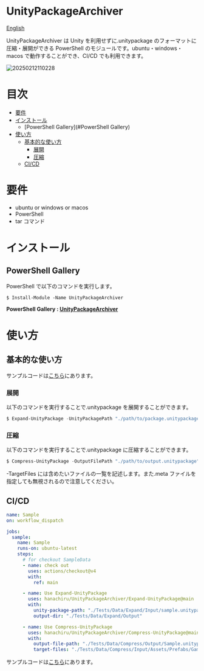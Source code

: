 # UnityPackageArchiver

[English](README.md)

UnityPackageArchiver は Unity を利用せずに.unitypackage のフォーマットに圧縮・展開ができる PowerShell のモジュールです。ubuntu・windows・macos で動作することができ、CI/CD でも利用できます。

![20250212110228](https://github.com/user-attachments/assets/17b461ff-f43b-48a0-8f91-53378516840d)

# 目次

- [要件](#要件)
- [インストール](#インストール)
  - [PowerShell Gallery](#PowerShell Gallery)
- [使い方](#使い方)
  - [基本的な使い方](#基本的な使い方)
    - [展開](#展開)
    - [圧縮](#圧縮)
  - [CI/CD](#CI/CD)

# 要件

- ubuntu or windows or macos
- PowerShell
- tar コマンド

# インストール

## PowerShell Gallery

PowerShell で以下のコマンドを実行します。

```shell
$ Install-Module -Name UnityPackageArchiver
```

**PowerShell Gallery : [UnityPackageArchiver](https://www.powershellgallery.com/packages/UnityPackageArchiver)**

# 使い方

## 基本的な使い方

サンプルコードは[こちら](.github/workflows/sample.yml)にあります。

### 展開

以下のコマンドを実行することで.unitypackage を展開することができます。

```powershell
$ Expand-UnityPackage -UnityPackagePath "./path/to/package.unitypackage" -OutputDir "./output/directory"
```

### 圧縮

以下のコマンドを実行することで.unitypackage に圧縮することができます。

```powershell
$ Compress-UnityPackage -OutputFilePath "./path/to/output.unitypackage" -TargetFiles "./path/to/Assets/MyAsset.prefab", "./path/to/Assets/MyScript.cs"
```

-TargetFiles には含めたいファイルの一覧を記述します。また.meta ファイルを指定しても無視されるので注意してください。

## CI/CD

```yaml
name: Sample
on: workflow_dispatch

jobs:
  sample:
    name: Sample
    runs-on: ubuntu-latest
    steps:
      # for checkout SampleData
      - name: check out
        uses: actions/checkout@v4
        with:
          ref: main

      - name: Use Expand-UnityPackage
        uses: hanachiru/UnityPackageArchiver/Expand-UnityPackage@main
        with:
          unity-package-path: "./Tests/Data/Expand/Input/sample.unitypackage"
          output-dir: "./Tests/Data/Expand/Output"

      - name: Use Compress-UnityPackage
        uses: hanachiru/UnityPackageArchiver/Compress-UnityPackage@main
        with:
          output-file-path: "./Tests/Data/Compress/Output/Sample.unitypackage"
          target-files: "./Tests/Data/Compress/Input/Assets/Prefabs/GameObject.prefab, ./Tests/Data/Compress/Input/Assets/Scenes/SampleScene.unity, ./Tests/Data/Compress/Input/Assets/Scripts/Sample.cs, ./Tests/Data/Compress/Input/Assets/Scripts/Editor/SampleEditor.cs, ./Tests/Data/Compress/Input/Assets/Sprites/logo.png, ./Tests/Data/Compress/Input/Assets/Sprites/note.pdf"
```

サンプルコードは[こちら](.github/workflows/sample2.yml)にあります。
